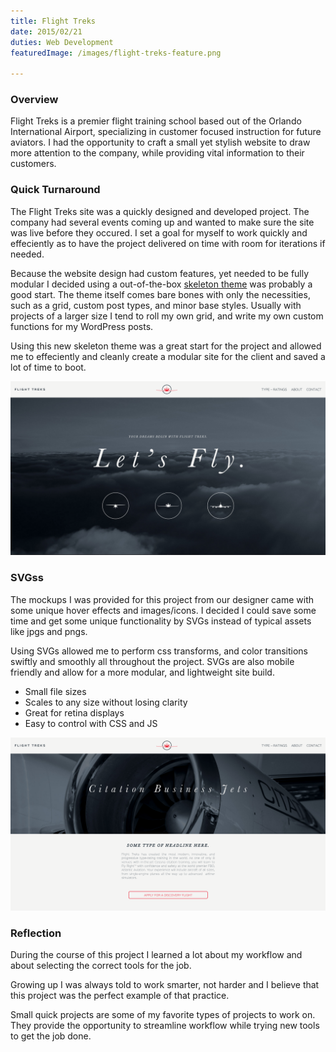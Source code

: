 ```yaml
---
title: Flight Treks
date: 2015/02/21
duties: Web Development
featuredImage: /images/flight-treks-feature.png

---
```


### Overview

Flight Treks is a premier flight training school based out of the Orlando International Airport, specializing in customer focused instruction for future aviators. I had the opportunity to craft a small yet stylish website to draw more attention to the company, while providing vital information to their customers.


### Quick Turnaround
The Flight Treks site was a quickly designed and developed project. The company had several events coming up and wanted to make sure the site was live before they occured. I set a goal for myself to work quickly and effeciently as to have the project delivered on time with room for iterations if needed.

Because the website design had custom features, yet needed to be fully modular I decided using a out-of-the-box [skeleton theme](http://themble.com/bones/) was probably a good start. The theme itself comes bare bones with only the necessities, such as a grid, custom post types, and minor base styles. Usually with projects of a larger size I tend to roll my own grid, and write my own custom functions for my WordPress posts.

Using this new skeleton theme was a great start for the project and allowed me to effeciently and cleanly create a modular site for the client and saved a lot of time to boot.

![AAA Mockup 1](../images/flight-treks-case-1.png)

### SVGss
The mockups I was provided for this project from our designer came with some unique hover effects and images/icons. I decided I could save some time and get some unique functionality by SVGs instead of typical assets like jpgs and pngs.

Using SVGs allowed me to perform css transforms, and color transitions swiftly and smoothly all throughout the project. SVGs are also mobile friendly and allow for a more modular, and lightweight site build.

*	Small file sizes
*	Scales to any size without losing clarity
*	Great for retina displays
*	Easy to control with CSS and JS

![AAA Mockup 1](../images/flight-treks-case-2.png)

### Reflection
During the course of this project I learned a lot about my workflow and about selecting the correct tools for the job.

Growing up I was always told to work smarter, not harder and I believe that this project was the perfect example of that practice.

Small quick projects are some of my favorite types of projects to work on. They provide the opportunity to streamline workflow while trying new tools to get the job done.